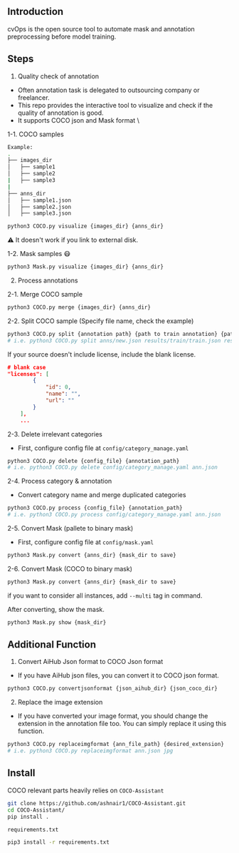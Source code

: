 ## Introduction
cvOps is the open source tool to automate mask and annotation preprocessing before model training.

## Steps

1. Quality check of annotation

- Often annotation task is delegated to outsourcing company or freelancer.
- This repo provides the interactive tool to visualize and check if the quality of annotation is good.
- It supports COCO json and Mask format \


1-1. COCO samples
```bash
Example:
.
├── images_dir
│   ├── sample1
│   ├── sample2
|   ├── sample3
|   
├── anns_dir
│   ├── sample1.json
│   ├── sample2.json
│   ├── sample3.json

python3 COCO.py visualize {images_dir} {anns_dir}
```
:warning: It doesn't work if you link to external disk.

1-2. Mask samples :mask:
```bash
python3 Mask.py visualize {images_dir} {anns_dir}
```

2. Process annotations

2-1. Merge COCO sample

```bash
python3 COCO.py merge {images_dir} {anns_dir}
```

2-2. Split COCO sample
(Specify file name, check the example)

```bash
python3 COCO.py split {annotation path} {path to train annotation} {path to test annotation} {split ratio between 0 and 1} {images path, optional}
# i.e. python3 COCO.py split anns/new.json results/train/train.json results/test/test.json 0.8 images
```
If your source doesn't include license, include the blank license.
```json
# blank case
"licenses": [
        {
            "id": 0,
            "name": "",
            "url": ""
        }
    ],
    ...
```

2-3. Delete irrelevant categories
- First, configure config file at `config/category_manage.yaml`

``` bash
python3 COCO.py delete {config_file} {annotation_path}
# i.e. python3 COCO.py delete config/category_manage.yaml ann.json
```

2-4. Process category & annotation
- Convert category name and merge duplicated categories

```bash
python3 COCO.py process {config_file} {annotation_path}
# i.e. python3 COCO.py process config/category_manage.yaml ann.json
```

2-5. Convert Mask (pallete to binary mask)
- First, configure config file at `config/mask.yaml`

```bash
python3 Mask.py convert {anns_dir} {mask_dir to save} 
```

2-6. Convert Mask (COCO to binary mask)
```bash
python3 Mask.py convert {anns_dir} {mask_dir to save} 
```
if you want to consider all instances, add `--multi` tag in command.


After converting, show the mask.
```bash
python3 Mask.py show {mask_dir} 
```

## Additional Function

1. Convert AiHub Json format to COCO Json format
- If you have AiHub json files, you can convert it to COCO json format.
```bash
python3 COCO.py convertjsonformat {json_aihub_dir} {json_coco_dir}
```

2. Replace the image extension
- If you have converted your image format, you should change the extension in the annotation file too. You can simply replace it using this function.
```bash
python3 COCO.py replaceimgformat {ann_file_path} {desired_extension}
# i.e. python3 COCO.py replaceimgformat ann.json jpg
```

## Install

COCO relevant parts heavily relies on `COCO-Assistant`
```bash
git clone https://github.com/ashnair1/COCO-Assistant.git
cd COCO-Assistant/
pip install .
```
`requirements.txt`
```bash
pip3 install -r requirements.txt
```